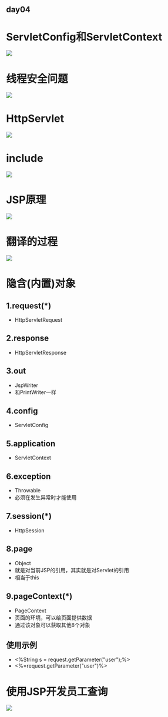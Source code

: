 ## day04
# ServletConfig和ServletContext
![](https://github.com/lu666666/notebooks/blob/master/notes/08/4/1.png)

# 线程安全问题
![](https://github.com/lu666666/notebooks/blob/master/notes/08/4/2.png)

# HttpServlet
![](https://github.com/lu666666/notebooks/blob/master/notes/08/4/3.png)

# include
![](https://github.com/lu666666/notebooks/blob/master/notes/08/4/4.png)

# JSP原理
![](https://github.com/lu666666/notebooks/blob/master/notes/08/4/5.png)

# 翻译的过程
![](https://github.com/lu666666/notebooks/blob/master/notes/08/4/6.png)

# 隐含(内置)对象
## 1.request(*)
- HttpServletRequest

## 2.response
- HttpServletResponse

## 3.out
- JspWriter
- 和PrintWriter一样

## 4.config
- ServletConfig

## 5.application
- ServletContext

## 6.exception
- Throwable
- 必须在发生异常时才能使用

## 7.session(*)
- HttpSession

## 8.page
- Object
- 就是对当前JSP的引用，其实就是对Servlet的引用
- 相当于this

## 9.pageContext(*)
- PageContext
- 页面的环境，可以给页面提供数据
- 通过该对象可以获取其他8个对象

## 使用示例
- <%String s = request.getParameter("user");%>
- <%=request.getParameter("user")%>

# 使用JSP开发员工查询
![](https://github.com/lu666666/notebooks/blob/master/notes/08/4/7.png)
